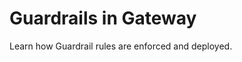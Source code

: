 # Guardrails in Gateway

<div class="subtitle">
Learn how Guardrail rules are enforced and deployed.
</div>
